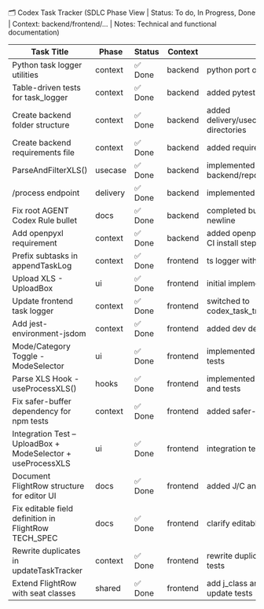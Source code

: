 🗂️ Codex Task Tracker (SDLC Phase View | Status: To do, In Progress, Done | Context: backend/frontend/... | Notes: Technical and functional documentation)

| **Task Title**                                              | **Phase** | **Status** | **Context** | **Notes**                                              | **Created** | **Updated** |
| ----------------------------------------------------------- | --------- | ---------- | ----------- | ------------------------------------------------------ | ----------- | ----------- |
| Python task logger utilities                                | context   | ✅ Done    | backend     | python port of go utilities                            | 2025-07-10  | 2025-07-11  |
| Table-driven tests for task_logger                          | context   | ✅ Done    | backend     | added pytest table-driven tests                        | 2025-07-10  | 2025-07-11  |
| Create backend folder structure                             | context   | ✅ Done    | backend     | added delivery/usecase/repository directories          | 2025-07-10  | 2025-07-11  |
| Create backend requirements file                            | context   | ✅ Done    | backend     | added requirements.txt and docs                        | 2025-07-10  | 2025-07-11  |
| ParseAndFilterXLS()                                         | usecase   | ✅ Done    | backend     | implemented parser in backend/repository/xls_parser.py | 2025-07-10  | 2025-07-11  |
| /process endpoint                                           | delivery  | ✅ Done    | backend     | implemented FastAPI route                              | 2025-07-10  | 2025-07-11  |
| Fix root AGENT Codex Rule bullet                            | docs      | ✅ Done    | backend     | completed bullet text and newline                      | 2025-07-11  | 2025-07-11  |
| Add openpyxl requirement                                    | context   | ✅ Done    | backend     | added openpyxl dependency and CI install step          | 2025-07-11  | 2025-07-11  |
| Prefix subtasks in appendTaskLog                            | context   | ✅ Done    | frontend    | ts logger with parentTaskName                          | 2025-07-11  | 2025-07-11  |
| Upload XLS - UploadBox                                      | ui        | ✅ Done    | frontend    | initial implementation                                 | 2025-07-11  | 2025-07-11  |
| Update frontend task logger                                 | context   | ✅ Done    | frontend    | switched to codex_task_tracker.md                      | 2025-07-11  | 2025-07-11  |
| Add jest-environment-jsdom                                  | context   | ✅ Done    | frontend    | added dev dependency                                   | 2025-07-11  | 2025-07-11  |
| Mode/Category Toggle - ModeSelector                         | ui        | ✅ Done    | frontend    | implemented ModeSelector with tests                    | 2025-07-11  | 2025-07-11  |
| Parse XLS Hook - useProcessXLS()                            | hooks     | ✅ Done    | frontend    | implemented useProcessXLS and tests                    | 2025-07-11  | 2025-07-11  |
| Fix safer-buffer dependency for npm tests                   | context   | ✅ Done    | frontend    | added safer-buffer dependency                          | 2025-07-11  | 2025-07-11  |
| Integration Test – UploadBox + ModeSelector + useProcessXLS | ui        | ✅ Done    | frontend    | integration test added                                 | 2025-07-11  | 2025-07-11  |
| Document FlightRow structure for editor UI                  | docs      | ✅ Done    | frontend    | added J/C and Y/C docs                                 | 2025-07-11  | 2025-07-11  |
| Fix editable field definition in FlightRow TECH_SPEC        | docs      | ✅ Done    | frontend    | clarify editable j/y fields                            | 2025-07-11  | 2025-07-11  |
| Rewrite duplicates in updateTaskTracker                     | context   | ✅ Done    | frontend    | rewrite duplicate rows and add tests                   | 2025-07-11  | 2025-07-11  |
| Extend FlightRow with seat classes                          | shared    | ✅ Done    | frontend    | add j_class and y_class fields; update tests           | 2025-07-12  | 2025-07-12  |
